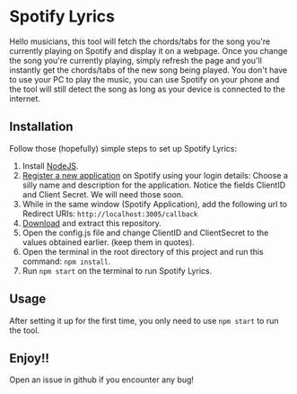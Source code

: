 # Spotify Lyrics
Hello musicians, this tool will fetch the chords/tabs for the song you're currently playing on Spotify and display it on a webpage. Once you change the song you're currently playing, simply refresh the page and you'll instantly get the chords/tabs of the new song being played. You don't have to use your PC to play the music, you can use Spotify on your phone and the tool will still detect the song as long as your device is connected to the internet.

## Installation
Follow those (hopefully) simple steps to set up Spotify Lyrics:

1. Install [NodeJS](https://nodejs.org/en/).
2. [Register a new application](https://developer.spotify.com/my-applications) on Spotify using your login details:
   Choose a silly name and description for the application. Notice the fields ClientID and Client Secret. We will need those soon. 
3. While in the same window (Spotify Application), add the following url to Redirect URIs: `http://localhost:3005/callback`
4. [Download](https://github.com/cagdass/Spotify-Chords/archive/master.zip) and extract this repository.
5. Open the config.js file and change ClientID and ClientSecret to the values obtained earlier. (keep them in quotes).
6. Open the terminal in the root directory of this project and run this command:
`npm install`.
7. Run `npm start` on the terminal to run Spotify Lyrics.

## Usage
After setting it up for the first time, you only need to use `npm start` to run the tool.

## Enjoy!!
Open an issue in github if you encounter any bug!


